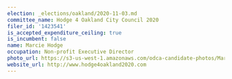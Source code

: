```yaml
---
election: _elections/oakland/2020-11-03.md
committee_name: Hodge 4 Oakland City Council 2020
filer_id: '1423541'
is_accepted_expenditure_ceiling: true
is_incumbent: false
name: Marcie Hodge
occupation: Non-profit Executive Director
photo_url: https://s3-us-west-1.amazonaws.com/odca-candidate-photos/Marcie-Hodge.png
website_url: http://www.hodge4oakland2020.com
---
```

